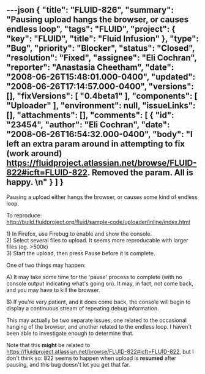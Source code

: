 ---json
{
  "title": "FLUID-826",
  "summary": "Pausing upload hangs the browser, or causes endless loop",
  "tags": "FLUID",
  "project": {
    "key": "FLUID",
    "title": "Fluid Infusion"
  },
  "type": "Bug",
  "priority": "Blocker",
  "status": "Closed",
  "resolution": "Fixed",
  "assignee": "Eli Cochran",
  "reporter": "Anastasia Cheetham",
  "date": "2008-06-26T15:48:01.000-0400",
  "updated": "2008-06-26T17:14:57.000-0400",
  "versions": [],
  "fixVersions": [
    "0.4beta1"
  ],
  "components": [
    "Uploader"
  ],
  "environment": null,
  "issueLinks": [],
  "attachments": [],
  "comments": [
    {
      "id": "23454",
      "author": "Eli Cochran",
      "date": "2008-06-26T16:54:32.000-0400",
      "body": "I left an extra param around in attempting to fix (work around) <https://fluidproject.atlassian.net/browse/FLUID-822#icft=FLUID-822>. Removed the param. All is happy.&#x20;\n"
    }
  ]
}
---
Pausing a upload either hangs the browser, or causes some kind of endless loop.

To reproduce:\
<http://build.fluidproject.org/fluid/sample-code/uploader/inline/index.html>

1\) In Firefox, use Firebug to enable and show the console.\
2\) Select several files to upload. It seems more reproducable with larger files (eg. >500k)\
3\) Start the upload, then press Pause before it is complete.

One of two things may happen:

A) It may take some time for the 'pause' process to complete (with no console output indicating what's going on). It may, in fact, not come back, and you may have to kill the browser.

B) If you're very patient, and it does come back, the console will begin to display a continuous stream of repeating debug information.

This may actually be two separate issues, one related to the occasional hanging of the browser, and another related to the endless loop. I haven't been able to investigate enough to determine that.

Note that this **might** be related to <https://fluidproject.atlassian.net/browse/FLUID-822#icft=FLUID-822>, but I don't think so: 822 seems to happen when upload is **resumed** after pausing, and this bug doesn't let you get that far.

        